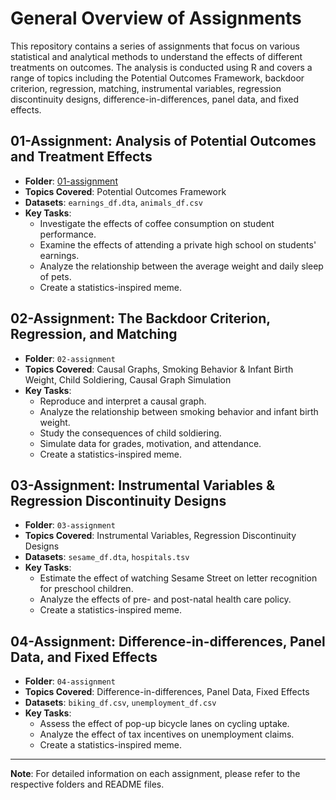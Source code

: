 

# General Overview of Assignments

This repository contains a series of assignments that focus on various statistical and analytical methods to understand the effects of different treatments on outcomes. The analysis is conducted using R and covers a range of topics including the Potential Outcomes Framework, backdoor criterion, regression, matching, instrumental variables, regression discontinuity designs, difference-in-differences, panel data, and fixed effects.

## 01-Assignment: Analysis of Potential Outcomes and Treatment Effects

- **Folder**: [01-assignment](./01-assignment)
- **Topics Covered**: Potential Outcomes Framework
- **Datasets**: `earnings_df.dta`, `animals_df.csv`
- **Key Tasks**:
  - Investigate the effects of coffee consumption on student performance.
  - Examine the effects of attending a private high school on students' earnings.
  - Analyze the relationship between the average weight and daily sleep of pets.
  - Create a statistics-inspired meme.

## 02-Assignment: The Backdoor Criterion, Regression, and Matching

- **Folder**: `02-assignment`
- **Topics Covered**: Causal Graphs, Smoking Behavior & Infant Birth Weight, Child Soldiering, Causal Graph Simulation
- **Key Tasks**:
  - Reproduce and interpret a causal graph.
  - Analyze the relationship between smoking behavior and infant birth weight.
  - Study the consequences of child soldiering.
  - Simulate data for grades, motivation, and attendance.
  - Create a statistics-inspired meme.

## 03-Assignment: Instrumental Variables & Regression Discontinuity Designs

- **Folder**: `03-assignment`
- **Topics Covered**: Instrumental Variables, Regression Discontinuity Designs
- **Datasets**: `sesame_df.dta`, `hospitals.tsv`
- **Key Tasks**:
  - Estimate the effect of watching Sesame Street on letter recognition for preschool children.
  - Analyze the effects of pre- and post-natal health care policy.
  - Create a statistics-inspired meme.

## 04-Assignment: Difference-in-differences, Panel Data, and Fixed Effects

- **Folder**: `04-assignment`
- **Topics Covered**: Difference-in-differences, Panel Data, Fixed Effects
- **Datasets**: `biking_df.csv`, `unemployment_df.csv`
- **Key Tasks**:
  - Assess the effect of pop-up bicycle lanes on cycling uptake.
  - Analyze the effect of tax incentives on unemployment claims.
  - Create a statistics-inspired meme.

---

**Note**: For detailed information on each assignment, please refer to the respective folders and README files.
